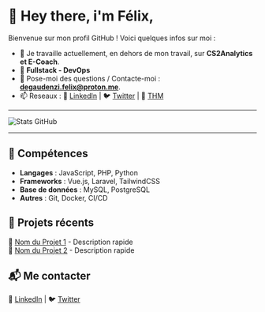 # 👋 Hey there, i'm Félix,

Bienvenue sur mon profil GitHub ! Voici quelques infos sur moi :
- 🔭 Je travaille actuellement, en dehors de mon travail, sur **CS2Analytics et E-Coach**.
- 🌱 **Fullstack - DevOps**
- 💬 Pose-moi des questions / Contacte-moi : **[degaudenzi.felix@proton.me](mailto:degaudenzi.felix@proton.me)**.
- 📫 Reseaux : 💼 [LinkedIn](https://linkedin.com/in/ton-profil) | 🐦 [Twitter](https://twitter.com/ton-twitter)  | 🚀 [THM]([https://twitter.com/ton-twitter](https://tryhackme.com/p/FelixDeg)) 

---

![Stats GitHub](https://github-readme-stats.vercel.app/api?username=feixeth&show_icons=true&theme=dark)


---

## 🔧 Compétences  
- **Langages** : JavaScript, PHP, Python  
- **Frameworks** : Vue.js, Laravel, TailwindCSS  
- **Base de données** : MySQL, PostgreSQL  
- **Autres** : Git, Docker, CI/CD  

## 📂 Projets récents  
🔹 [Nom du Projet 1](https://github.com/ton-pseudo/projet-1) - Description rapide  
🔹 [Nom du Projet 2](https://github.com/ton-pseudo/projet-2) - Description rapide  

## 📬 Me contacter  
💼 [LinkedIn](https://linkedin.com/in/ton-profil) | 🐦 [Twitter](https://twitter.com/ton-twitter)  
